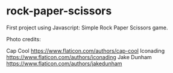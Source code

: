 # rock-paper-scissors

First project using Javascript: Simple Rock Paper Scissors game. 

Photo credits: 

Cap Cool https://www.flaticon.com/authors/cap-cool 
Iconading https://www.flaticon.com/authors/iconading 
Jake Dunham https://www.flaticon.com/authors/jakedunham 